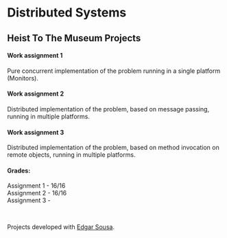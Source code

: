 # Distributed Systems

## Heist To The Museum Projects

#### Work assignment 1

Pure concurrent implementation of the problem running in a single platform (Monitors).

#### Work assignment 2

Distributed implementation of the problem, based on message passing, running in multiple platforms.

#### Work assignment 3

Distributed implementation of the problem, based on method invocation on remote objects, running in multiple platforms.

#### Grades:
Assignment 1 - 16/16 <br>
Assignment 2 - 16/16 <br>
Assignment 3 - 

<br>

Projects developed with [Edgar Sousa](https://github.com/EdgarSouSousa).
